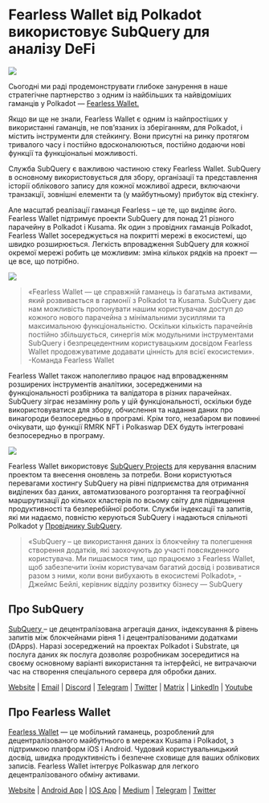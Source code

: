 # Fearless Wallet від Polkadot використовує SubQuery для аналізу DeFi

![](https://miro.medium.com/max/1400/1*HcPJ-5hy6WZrLhkuL6P2BA.png)

Сьогодні ми раді продемонструвати глибоке занурення в наше стратегічне партнерство з одним із найбільших та найвідоміших гаманців у Polkadot — [Fearless Wallet.](https://fearlesswallet.io/)

Якщо ви ще не знали, Fearless Wallet є одним із найпростіших у використанні гаманців, не пов’язаних із зберіганням, для Polkadot, і містить інструменти для стейкингу. Вони присутні на ринку протягом тривалого часу і постійно вдосконалюються, постійно додаючи нові функції та функціональні можливості.

Служба SubQuery є важливою частиною стеку Fearless Wallet. SubQuery в основному використовується для збору, організації та представлення історії облікового запису для кожної можливої адреси, включаючи транзакції, зовнішні елементи та (у майбутньому) прибуток від стекінгу.

Але масштаб реалізації гаманця Fearless – це те, що виділяє його. Fearless Wallet підтримує проекти SubQuery для понад 21 різного парачейну в Polkadot і Kusama. Як один з провідних гаманців Polkadot, Fearless Wallet зосереджується на покритті мережі в екосистемі, що швидко розширюється. Легкість впровадження SubQuery для кожної окремої мережі робить це можливим: зміна кількох рядків на проект — це все, що потрібно.

![](https://miro.medium.com/max/1400/1*5D3J7-_HC2tAP05oOlV5yw.png)

> «Fearless Wallet — це справжній гаманець із багатьма активами, який розвивається в гармонії з Polkadot та Kusama. SubQuery дає нам можливість пропонувати нашим користувачам доступ до кожного нового парачейна з мінімальними зусиллями та максимальною функціональністю. Оскільки кількість парачейнів постійно збільшується, синергія між модульними інструментами SubQuery і безпрецедентним користувацьким досвідом Fearless Wallet продовжуватиме додавати цінність для всієї екосистеми». -Команда Fearless Wallet

Fearless Wallet також наполегливо працює над впровадженням розширених інструментів аналітики, зосередженими на функціональності розбірника та валідатора в різних парачейнах. SubQuery зіграє незамінну роль у цій функціональності, оскільки буде використовуватися для збору, обчислення та надання даних про винагороди безпосередньо в програмі. Крім того, незабаром ви повинні очікувати, що функції RMRK NFT і Polkaswap DEX будуть інтегровані безпосередньо в програму.

![](https://miro.medium.com/max/1400/1*3X7m4-m0NJ3xQ44UKZB7tw.png)

Fearless Wallet використовує [SubQuery Projects](https://project.subquery.network/) для керування власним проектом та внесення оновлень за потреби. Вони користуються перевагами хостингу SubQuery на рівні підприємства для отримання виділених баз даних, автоматизованого розгортання та географічної маршрутизації до кількох кластерів по всьому світу для підвищення продуктивності та безперебійної роботи. Служби індексації та запитів, які ми надаємо, повністю керуються SubQuery і надаються спільноті Polkadot у [Провіднику SubQuery](https://explorer.subquery.network/).

> «SubQuery – це використання даних із блокчейну та полегшення створення додатків, які заохочують до участі повсякденного користувача. Ми пишаємося тим, що працюємо з Fearless Wallet, щоб забезпечити їхнім користувачам багатий досвід і розвиватися разом з ними, коли вони вибухають в екосистемі Polkadot», - Джеймс Бейлі, керівник відділу розвитку бізнесу — SubQuery

## Про SubQuery

[ SubQuery ](https://subquery.network/) – це децентралізована агрегація даних, індексування & рівень запитів між блокчейнами рівня 1 і децентралізованими додатками (DApps). Наразі зосереджений на проектах Polkadot і Substrate, ця послуга даних як послуга дозволяє розробникам зосередитися на своєму основному варіанті використання та інтерфейсі, не витрачаючи час на створення спеціального сервера для обробки даних.

[Website](https://subquery.network/) | [Email](hello@subquery.network) | [Discord](https://discord.com/invite/78zg8aBSMG) | [Telegram](https://t.me/subquerynetwork) | [Twitter](https://twitter.com/subquerynetwork) | [Matrix](https://matrix.to/#/#subquery:matrix.org) | [LinkedIn](https://www.linkedin.com/company/subquery) | [Youtube](https://www.youtube.com/channel/UCi1a6NUUjegcLHDFLr7CqLw)

## Про Fearless Wallet

[Fearless Wallet](https://fearlesswallet.io/) — це мобільний гаманець, розроблений для децентралізованого майбутнього в мережах Kusama і Polkadot, з підтримкою платформ iOS і Android. Чудовий користувальницький досвід, швидка продуктивність і безпечне сховище для ваших облікових записів. Fearless Wallet інтегрує Polkaswap для легкого децентралізованого обміну активами.

[Website](https://fearlesswallet.io/) | [Android App](https://play.google.com/store/apps/details?id=jp.co.soramitsu.fearless) | [IOS App](https://apps.apple.com/us/app/fearless-wallet/id1537251089) | [Medium](https://medium.com/fearlesswallet/) | [Telegram](https://t.me/fearlesswallet) | [Twitter](https://twitter.com/FearlessWallet)
